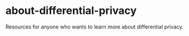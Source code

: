 # about-differential-privacy
Resources for anyone who wants to learn more about differential privacy.
